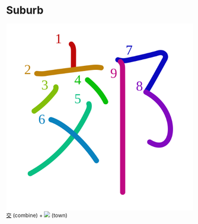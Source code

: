# Suburb
![郊](../kanji-colorize/90ca.svg)
[交](交.md) (combine) + ![](http://www.kanjidamage.com/assets/radsmall/town-5b6cedad9082f836d90ce4150a4c12639ea53c5e5b033e84df6ee78a96d1dddb.jpg) (town)